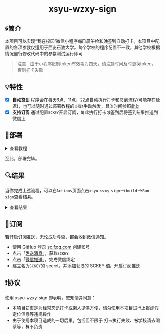
<div align="center"> 
<h1 align="center">
xsyu-wzxy-sign
</h1>
</div>

## 🌀简介
本项目可以实现“我在校园”微信小程序每日晨午检和晚签到自动打卡，本项目中配置的各项参数仅适用于西安石油大学。每个学校的程序配置不一致，其他学校根据情况自行修改代码中的参数测试运行即可

 > 注意：由于小程序限制token有效期为四天，请注意时间及时更换token，否则打卡失败


## 💡特性

- [x] **自动签到**  程序会在每天6点、11点、22点自动执行打卡和签到流程(可能存在延迟)，也可以随时通过部署教程的`步骤4`手动触发，具体时间参照[此处](.github/workflows/main.yml)
- [x] **支持订阅**  通过配置`SCKEY`开启订阅，每此执行打卡或签到后将签到结果推送到微信上

## 📐部署

<details>
<summary>查看教程</summary>

### 1. Fork 仓库

- 项目地址：[github/xsyu-wzxy-sign](https://github.com/Liuism/xsyu-wzxy-sign)
- 点击右上角`Fork`到自己的账号下

> ![fork](https://i.loli.net/2020/10/28/qpXowZmIWeEUyrJ.png)

### 2. 获取 token

抓包教程为利用Fiddler抓包配置教程

参考文章：
https://blog.csdn.net/fajing_feiyue/article/details/111569537


#### 2.1、下载Fiddler

下载最新版fiddler ，可以在官网下载：https://www.telerik.com/download/fiddler

百度云链接：链接：https://pan.baidu.com/s/1LqqJCMlBfQgB5C0_lU4r8g 提取码：whyi 


#### 2.2、安装及配置Fidder

 ① 正常安装，下一步，下一步，可以修改软件安装地址，安装完毕后，打开软件。按下图图进行配置勾选

![Fiddler01.png](https://upload-images.jianshu.io/upload_images/14926374-b6432d6c9fffa9ce.png)

![Fiddler02.png](https://upload-images.jianshu.io/upload_images/14926374-0fc4c65359a1d77d.png)

![Fiddler03.png](https://upload-images.jianshu.io/upload_images/14926374-24794af241fd5afa.png)

**下面两个图是配置证书，如果之前没有自动弹出来的话，最好手动配置一下，否则无法抓包https请求**

![Fiddler04.png](https://img-blog.csdnimg.cn/2020122300105644.png)

![Fiddler05.png](https://img-blog.csdnimg.cn/20201223000546457.png)

配置操作完毕后重启Fiddler


 ② 重新打开fiddler，就可以在电脑上进行https抓包了。如果不成功请看参考文章解决

![20201202170319](https://img-blog.csdnimg.cn/20201223001229945.png)

#### 2.3、获取token值

登录电脑端微信，打开我在校园日检日报  
留意最下方出现的 `student.wozaixiaoyuan.com` 双击打开  

![20201202170352](http://img.chaney.top/img/20201202170352.png)

出现的这一串token字符串值就是我们需要的了，第一步任务已经实现。如果后续登录失效了，重新抓包获取这个值即可，如果不出现特殊情况这个登录能保持四天左右。

![20201202095745](http://img.chaney.top/img/20201202095745.png)


### 3. 添加 token 至 Secrets

- 回到项目页面，依次点击`Settings`-->`Secrets`-->`New secret`

> ![new-secret.png](https://i.loli.net/2020/10/28/sxTuBFtRvzSgUaA.png)

- 建立名为`TOKEN`的 secret，值为`步骤2.3`中获取的`token`内容，最后点击`Add secret`

- secret 名字必须为`TOKEN`！

> ![add-secret](https://i.loli.net/2020/10/28/sETkVdmrNcCUpgq.png)

### 4. 启用 Actions

> Actions 默认为关闭状态，Fork 之后需要手动执行一次，若成功运行其才会激活。

返回项目主页面，点击上方的`Actions`，再点击左侧的`xsyu-wzxy-sign`，再点击`Run workflow`
    
> ![run](https://i.loli.net/2020/10/28/5ylvgdYf9BDMqAH.png)

</details>

至此，部署完毕。

## 🔍结果

当你完成上述流程，可以在`Actions`页面点击`xsyu-wzxy-sign`-->`build`-->`Run sign`查看结果。

<details>
<summary>查看结果</summary>

无论成功或失败都会输出相应的信息：
```
2021-03-05T03:24:21 INFO 自动打卡签到结果 : code = 0
2021-03-05T03:24:22 INFO 推送消息成功: {"errno":0,"errmsg":"success","dataset":"done"}
```

如果失败，你还会收到一封来自GitHub、标题为`Run failed: xsyu-wzxy-sign - master`的邮件。

</details>

## 🔔订阅

若开启订阅推送，无论成功与否，都会收到微信通知。

- 使用 GitHub 登录 [sc.ftqq.com](http://sc.ftqq.com/?c=github&a=login) 创建账号
- 点击「[发送消息](http://sc.ftqq.com/?c=code)」，获取`SCKEY`
- 点击「[微信推送](http://sc.ftqq.com/?c=wechat&a=bind)」，完成微信绑定
- 建立名为`SCKEY`的 secret，并添加获取的 SCKEY 值，开启订阅推送

## ❗️协议

使用 xsyu-wzxy-sign 即表明，您知情并同意：

- 本项目初衷是为经常忘记打卡或懒人提供方便，请勿使用本项目进行上报虚假定位信息等违规操作
- 由于使用本项目造成的一切后果，包括但不限于 打卡执行失败、被学校请去喝茶等，概不负责
